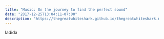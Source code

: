 ```yaml
---
title: "Music: On the journey to find the perfect sound"
date: "2017-12-25T13:04:11-07:00"
description: "https://thegreatwhiteshark.github.io/thegreatwhiteshark.music.io"
---
```

ladida
